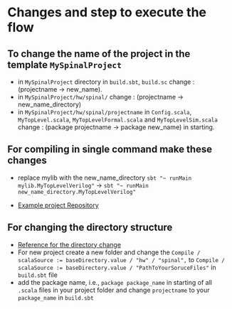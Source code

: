 # Changes and step to execute the flow
## To change the name of the project in the template `MySpinalProject`
- in `MySpinalProject` directory in `build.sbt`, `build.sc` change : (projectname -> new_name).
- in `MySpinalProject/hw/spinal/` change : (projectname -> new_name_directory)
- in `MySpinalProject/hw/spinal/projectname` in `Config.scala`, `MyTopLevel.scala`, `MyTopLevelFormal.scala` and `MyTopLevelSim.scala` change : (package projectname -> package new_name) in starting.

## For compiling in single command make these changes
- replace mylib with the new_name_directory `sbt "~ runMain mylib.MyTopLevelVerilog"` -> `sbt "~ runMain new_name_directory.MyTopLevelVerilog"`

- [Example project Repository](https://github.com/SpinalHDL/SpinalTemplateSbt?tab=readme-ov-file)

## For changing the directory structure
- [Reference for the directory change](https://github.com/SpinalHDL/SpinalTemplateSbt)
- For new project create a new folder and change the `Compile / scalaSource := baseDirectory.value / "hw" / "spinal",` to `Compile / scalaSource := baseDirectory.value / "PathToYourSoruceFiles"` in `build.sbt` file
- add the package name, i.e., `package package_name` in starting of all `.scala` files in your project folder and change `projectname` to your `package_name` in `build.sbt`